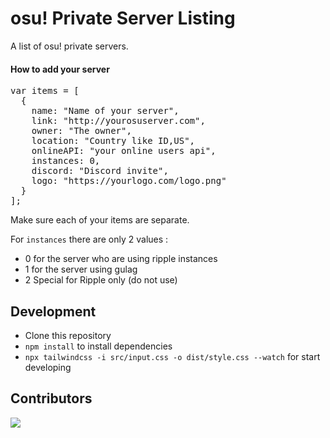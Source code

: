 # osu! Private Server Listing

A list of osu! private servers.

#### How to add your server

<pre>
var items = [
  {
    name: "Name of your server",
    link: "http://yourosuserver.com",
    owner: "The owner",
    location: "Country like ID,US",
    onlineAPI: "your online users api",
    instances: 0,
    discord: "Discord invite",
    logo: "https://yourlogo.com/logo.png"
  }
];
</pre>

Make sure each of your items are separate.

For `instances` there are only 2 values :
- 0 for the server who are using ripple instances
- 1 for the server using gulag
- 2 Special for Ripple only (do not use)

## Development

- Clone this repository
- `npm install` to install dependencies
- `npx tailwindcss -i src/input.css -o dist/style.css --watch` for start developing

## Contributors

<a href="https://github.com/troke12/osu-server-list/graphs/contributors">
  <img src="https://contrib.rocks/image?repo=troke12/osu-server-list" />
</a>
